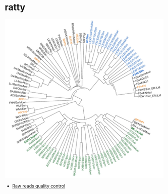# ratty

<img src="images/phylogenetic_relationship_laboratory_rats.png" width="1024">

- [Raw reads quality control](00.RawReadsQC)